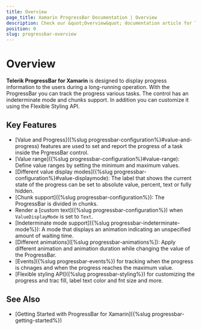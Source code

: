 ```yaml
---
title: Overview
page_title: Xamarin ProgressBar Documentation | Overview
description: Check our &quot;Overview&quot; documentation article for Telerik ProgressBar for Xamarin control.
position: 0
slug: progressbar-overview
---
```


# Overview

**Telerik ProgressBar for Xamarin** is designed to display progress information to the users during a long-running operation. With the ProgressBar you can track the progress various tasks. The control has an indeterminate mode and chunks support. In addition you can customize it using the Flexible Styling API.  

## Key Features

* [Value and Progress]({%slug progressbar-configuration%}#value-and-progress) features are used to set and report the progress of a task inside the PrgressBar control.
* [Value range]({%slug progressbar-configuration%}#value-range): Define value ranges by setting the minimum and maximum values.
* [Different value display modes]({%slug progressbar-configuration%}#value-displaymode): The label that shows the current state of the progress can be set to absolute value, percent, text or fully hidden.
* [Chunk support]({%slug progressbar-configuration%}): The ProgressBar is divided in chunks.
* Render a [custom text]({%slug progressbar-configuration%}) when `ValueDisplayMode` is set to `Text`.
* [Indeterminate mode support]({%slug progressbar-indeterminate-mode%}): A mode that displays an animation indicating an unspecified amount of waiting time.
* [Different animations]([%slug progressbar-animations%]): Apply different animation and animation duration while changing the value of the ProgressBar.
* [Events]({%slug progressbar-events%}) for tracking when the progress is chnages and when the progress reaches the maximum value.  
* [Flexible styling API]({%slug progressbar-styling%}) for customizing the progress and trac fill, label text color and fnt size and more.

## See Also

- [Getting Started with ProgressBar for Xamarin]({%slug progressbar-getting-started%})
